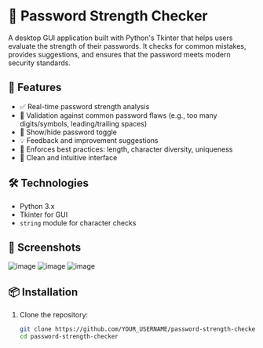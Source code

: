 # 🔐 Password Strength Checker

A desktop GUI application built with Python's Tkinter that helps users evaluate the strength of their passwords. It checks for common mistakes, provides suggestions, and ensures that the password meets modern security standards.

## 🚀 Features

- ✅ Real-time password strength analysis
- 🛑 Validation against common password flaws (e.g., too many digits/symbols, leading/trailing spaces)
- 🔁 Show/hide password toggle
- 💡 Feedback and improvement suggestions
- 📏 Enforces best practices: length, character diversity, uniqueness
- 🎨 Clean and intuitive interface

## 🛠️ Technologies

- Python 3.x
- Tkinter for GUI
- `string` module for character checks

## 📸 Screenshots
![image](https://github.com/user-attachments/assets/378320aa-3dd4-4841-864b-23a107c39896)
![image](https://github.com/user-attachments/assets/421c01f4-584d-4d4b-8b96-f78923cd6791)
![image](https://github.com/user-attachments/assets/0b8a52bb-dd26-4d92-9e63-581a8a23d6a3)




## 📦 Installation

1. Clone the repository:

   ```bash
   git clone https://github.com/YOUR_USERNAME/password-strength-checker.git
   cd password-strength-checker
